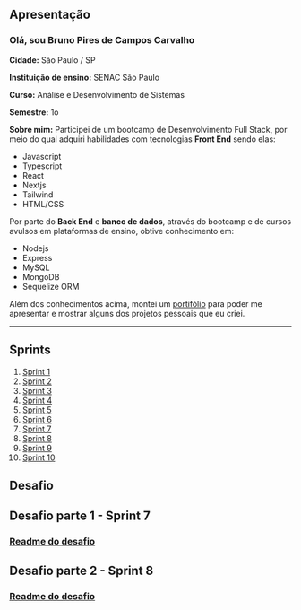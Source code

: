 ## Apresentação

### Olá, sou Bruno Pires de Campos Carvalho

**Cidade:** São Paulo / SP

**Instituição de ensino:** SENAC São Paulo

**Curso:** Análise e Desenvolvimento de Sistemas

**Semestre:** 1o

**Sobre mim:** Participei de um bootcamp de Desenvolvimento Full Stack, por meio do qual adquiri habilidades com tecnologias **Front End** sendo elas:

- Javascript
- Typescript
- React
- Nextjs
- Tailwind
- HTML/CSS

Por parte do **Back End** e **banco de dados**, através do bootcamp e de cursos avulsos em plataformas de ensino, obtive conhecimento em:

- Nodejs
- Express
- MySQL
- MongoDB
- Sequelize ORM

Além dos conhecimentos acima, montei um [portifólio](https://portfolio-brunocampos.vercel.app/) para poder me apresentar e mostrar alguns dos projetos pessoais que eu criei.

---

## Sprints

1. [Sprint 1](Sprint%201/README.md)
2. [Sprint 2](Sprint%202/README.md)
3. [Sprint 3](Sprint%203/README.md)
4. [Sprint 4](Sprint%204/README.md)
5. [Sprint 5](Sprint%205/README.md)
6. [Sprint 6](Sprint%206/README.md)
7. [Sprint 7](Sprint%207/README.md)
8. [Sprint 8](Sprint%208/README.md)
9. [Sprint 9](Sprint%209/README.md)
10. [Sprint 10](Sprint%201/README.md)

## Desafio

## Desafio parte 1 - Sprint 7

### [Readme do desafio](./Desafio/etapa-1/readme_etapa1.md)

## Desafio parte 2 - Sprint 8

### [Readme do desafio](./Desafio/etapa-2/)
